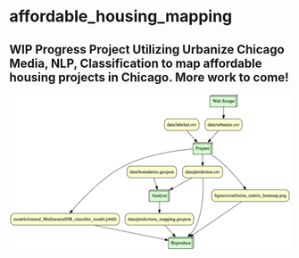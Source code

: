 # affordable_housing_mapping
## WIP Progress Project Utilizing Urbanize Chicago Media, NLP, Classification to map affordable housing projects in Chicago. More work to come! 

![Affordable Housing Coverage Project Workflow](graph.png)

